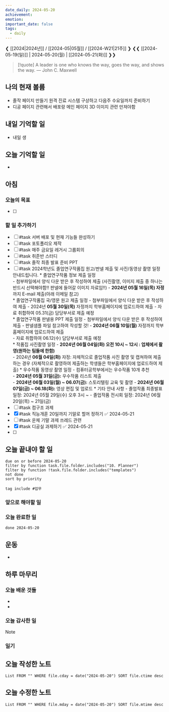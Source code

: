 ```yaml
---
date_daily: 2024-05-20
achievement: 
emotion: 
important_date: false
tags:
  - daily
---
```

❮ [[2024|2024년]] / [[2024-05|05월]] / [[2024-W21|21주]] ❯
❮❮ [[2024-05-19(일)]] | 2024-05-20(월) | [[2024-05-21(화)]] ❯❯

> [!quote] A leader is one who knows the way, goes the way, and shows the way.
> — John C. Maxwell
## 나의 현재 볼륨
* 졸작 페이지 만들기 원격 진료 시스템 구상하고 다음주 수요일까지 준비하기
* 디공 페이지 관련해서 배포랑 메인 페이지 3D 이미지 관련 만져야함
## 내일 기억할 일
- 내일 생
## 오늘 기억할 일
* 


## 아침

### 오늘의 목표

- [ ] 

### 할 일 추가하기

- [ ] #task 서버 배포 및 현재 기능들 완성하기
- [ ] #task 포토폴리오 제작
- [ ] #task 매주 금요일 레거시 그룹회의
- [ ] #task 취준반 스터디
- [ ] #task 졸작 최종 발표 준비 PPT
- [ ] #task 2024학년도 졸업연구작품집 원고/판넬 제출 및 사진/동영상 촬영 일정 안내드립니다.  * 졸업연구작품 정보 제출 일정  
       - 첨부파일에서 양식 다운 받은 후 작성하여 제출     (사진촬영, 이미지 제출 중 하나는 반드시 선택해야함!! 판넬에 들어갈 이미지 자료임!!)    - **2024년 05월 16일(목) 자정**까지 E-mail 제출(아래 이메일 참고)  
         * 졸업연구작품집 국/영문 원고 제출 일정   - 첨부파일에서 양식 다운 받은 후 작성하여 제출   - 2024년 **05월 30일(목)** 자정까지 학부홈페이지에 업로드하여 제출   - 자료 취합하여 05.31(금) 담당부서로 제출 예정  
           * 졸업연구작품 판넬용 PPT 제출 일정   - 첨부파일에서 양식 다운 받은 후 작성하여 제출   - 판넬샘플 파일 참고하여 작성할 것!   - **2024년 06월 10일(월)** 자정까지 학부홈페이지에 업로드하여 제출  
              - 자료 취합하여 06.12(수) 담당부서로 제출 예정  
                * 작품집 사진촬영 일정   - **2024년 06월 04일(화) 오전 10시 ~ 12시 : 업체에서 촬영(원하는 팀들에 한함)**   
                  - 2024년 **06월 04일(화)** 자정: 자체적으로 졸업작품 사진 촬영 및 캡쳐하여 제출하는 경우     (자체적으로 촬영하여 제출하는 학생들은 학부홈페이지에 업로드하여 제출)  * 우수작품 동영상 촬영 일정   - 컴퓨터공학부에서는 우수작품 10개 추천   
                    - **2024년 05월 31일(금):** 우수작품 리스트 제출   
                      - **2024년 06월 03일(월) ~ 06.07(금):** 스토리텔링 교육 및 촬영   -
                         **2024년 06월 07일(금) ~ 06.18(화):** 영상 편집 및 업로드  * 기타 안내 사항   - 졸업작품 최종발표 일정: 2024년 05월 29일(수) 오후 3시 ~   - 졸업작품 전시회 일정: 2024년 06월 20일(목) ~ 21일(금) 
- [ ] #task 컴구조 과제
- [x] #task 직능개훈 20일까지 기말로 할꺼 정하기 ✅ 2024-05-21
- [ ] #task 운체 기말 과제 쓰레드 관련
- [x] #task 디공실 과제하기 ✅ 2024-05-21
- [ ] 

## 오늘 끝내야 할 일
```tasks
due on or before 2024-05-20
filter by function task.file.folder.includes("10. Planner")
filter by function !task.file.folder.includes("templates")
not done
sort by priority
```
```tasks
tag include #업무 
```

### 앞으로 해야할 일


### 오늘 완료한 일
```tasks
done 2024-05-20
```

## 운동
- 

## 하루 마무리
### 오늘 배운 것들
- 
- 
### 오늘 감사한 일
>[!note]
>
### 일기

## 오늘 작성한 노트
```dataview
List FROM "" WHERE file.cday = date("2024-05-20") SORT file.ctime desc

```

## 오늘 수정한 노트
```dataview
List FROM "" WHERE file.mday = date("2024-05-20") SORT file.mtime desc


```